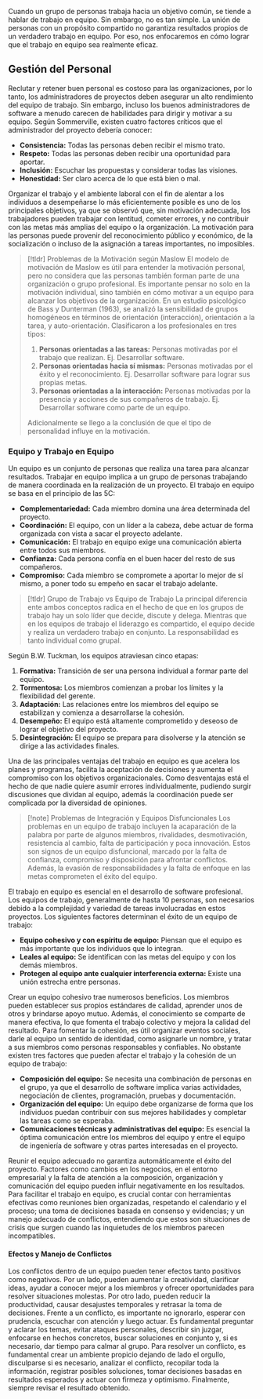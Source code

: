 Cuando un grupo de personas trabaja hacia un objetivo común, se tiende a hablar de trabajo en equipo. Sin embargo, no es tan simple. La unión de personas con un propósito compartido no garantiza resultados propios de un verdadero trabajo en equipo. Por eso, nos enfocaremos en cómo lograr que el trabajo en equipo sea realmente eficaz.

## Gestión del Personal

Reclutar y retener buen personal es costoso para las organizaciones, por lo tanto, los administradores de proyectos deben asegurar un alto rendimiento del equipo de trabajo. Sin embargo, incluso los buenos administradores de software a menudo carecen de habilidades para dirigir y motivar a su equipo.
Según Sommerville, existen cuatro factores críticos que el administrador del proyecto debería conocer:

- **Consistencia:** Todas las personas deben recibir el mismo trato.
- **Respeto:** Todas las personas deben recibir una oportunidad para aportar.
- **Inclusión:** Escuchar las propuestas y considerar todas las visiones.
- **Honestidad:** Ser claro acerca de lo que está bien o mal.

Organizar el trabajo y el ambiente laboral con el fin de alentar a los individuos a desempeñarse lo más eficientemente posible es uno de los principales objetivos, ya que se observó que, sin motivación adecuada, los trabajadores pueden trabajar con lentitud, cometer errores, y no contribuir con las metas más amplias del equipo o la organización. La motivación para las personas puede provenir del reconocimiento público y económico, de la socialización o incluso de la asignación a tareas importantes, no imposibles.

>[!tldr] Problemas de la Motivación según Maslow
>El modelo de motivación de Maslow es útil para entender la motivación personal, pero no considera que las personas también forman parte de una organización o grupo profesional. Es importante pensar no solo en la motivación individual, sino también en cómo motivar a un equipo para alcanzar los objetivos de la organización.
>En un estudio psicológico de Bass y Dunterman (1963), se analizó la sensibilidad de grupos homogéneos en términos de orientación (interacción), orientación a la tarea, y auto-orientación. Clasificaron a los profesionales en tres tipos:
>
>1. **Personas orientadas a las tareas:** Personas motivadas por el trabajo que realizan. Ej. Desarrollar software.
>2. **Personas orientadas hacia sí mismas:** Personas motivadas por el éxito y el reconocimiento. Ej. Desarrollar software para lograr sus propias metas.
>3. **Personas orientadas a la interacción:** Personas motivadas por la presencia y acciones de sus compañeros de trabajo. Ej. Desarrollar software como parte de un equipo.
> 
>Adicionalmente se llego a la conclusión de que el tipo de personalidad influye en la motivación.

### Equipo y Trabajo en Equipo

Un equipo es un conjunto de personas que realiza una tarea para alcanzar resultados. Trabajar en equipo implica a un grupo de personas trabajando de manera coordinada en la realización de un proyecto. El trabajo en equipo se basa en el principio de las 5C:

- **Complementariedad:** Cada miembro domina una área determinada del proyecto.
- **Coordinación:** El equipo, con un líder a la cabeza, debe actuar de forma organizada con vista a sacar el proyecto adelante.
- **Comunicación:** El trabajo en equipo exige una comunicación abierta entre todos sus miembros.
- **Confianza:** Cada persona confía en el buen hacer del resto de sus compañeros.
- **Compromiso:** Cada miembro se compromete a aportar lo mejor de sí mismo, a poner todo su empeño en sacar el trabajo adelante.

>[!tldr] Grupo de Trabajo vs Equipo de Trabajo
>La principal diferencia ente ambos conceptos radica en el hecho de que en los grupos de trabajo hay un solo líder que decide, discute y delega. Mientras que en los equipos de trabajo el liderazgo es compartido, el equipo decide y realiza un verdadero trabajo en conjunto. La responsabilidad es tanto individual como grupal.

Según B.W. Tuckman, los equipos atraviesan cinco etapas:

1. **Formativa:** Transición de ser una persona individual a formar parte del equipo.
2. **Tormentosa:** Los miembros comienzan a probar los límites y la flexibilidad del gerente.
3. **Adaptación:** Las relaciones entre los miembros del equipo se estabilizan y comienza a desarrollarse la cohesión.
4. **Desempeño:** El equipo está altamente comprometido y deseoso de lograr el objetivo del proyecto.
5. **Desintegración:** El equipo se prepara para disolverse y la atención se dirige a las actividades finales.

Una de las principales ventajas del trabajo en equipo es que acelera los planes y programas, facilita la aceptación de decisiones y aumenta el compromiso con los objetivos organizacionales. Como desventajas está el hecho de que nadie quiere asumir errores individualmente, pudiendo surgir discusiones que dividan al equipo, además la coordinación puede ser complicada por la diversidad de opiniones.

>[!note] Problemas de Integración y Equipos Disfuncionales
>Los problemas en un equipo de trabajo incluyen la acaparación de la palabra por parte de algunos miembros, rivalidades, desmotivación, resistencia al cambio, falta de participación y poca innovación. Estos son signos de un equipo disfuncional, marcado por la falta de confianza, compromiso y disposición para afrontar conflictos. Además, la evasión de responsabilidades y la falta de enfoque en las metas comprometen el éxito del equipo.

El trabajo en equipo es esencial en el desarrollo de software profesional. Los equipos de trabajo, generalmente de hasta 10 personas, son necesarios debido a la complejidad y variedad de tareas involucradas en estos proyectos. Los siguientes factores determinan el éxito de un equipo de trabajo:

- **Equipo cohesivo y con espíritu de equipo:** Piensan que el equipo es más importante que los individuos que lo integran.
- **Leales al equipo:** Se identifican con las metas del equipo y con los demás miembros.
- **Protegen al equipo ante cualquier interferencia externa:** Existe una unión estrecha entre personas.

Crear un equipo cohesivo trae numerosos beneficios. Los miembros pueden establecer sus propios estándares de calidad, aprender unos de otros y brindarse apoyo mutuo. Además, el conocimiento se comparte de manera efectiva, lo que fomenta el trabajo colectivo y mejora la calidad del resultado. Para fomentar la cohesión, es útil organizar eventos sociales, darle al equipo un sentido de identidad, como asignarle un nombre, y tratar a sus miembros como personas responsables y confiables.
No obstante existen tres factores que pueden afectar el trabajo y la cohesión de un equipo de trabajo: 

- **Composición del equipo:** Se necesita una combinación de personas en el grupo, ya que el desarrollo de software implica varias actividades, negociación de clientes, programación, pruebas y documentación.
- **Organización del equipo:** Un equipo debe organizarse de forma que los individuos puedan contribuir con sus mejores habilidades y completar las tareas como se esperaba.
- **Comunicaciones técnicas y administrativas del equipo:** Es esencial la óptima comunicación entre los miembros del equipo y entre el equipo de ingeniería de software y otras partes interesadas en el proyecto.

Reunir el equipo adecuado no garantiza automáticamente el éxito del proyecto. Factores como cambios en los negocios, en el entorno empresarial y la falta de atención a la composición, organización y comunicación del equipo pueden influir negativamente en los resultados.
Para facilitar el trabajo en equipo, es crucial contar con herramientas efectivas como reuniones bien organizadas, respetando el calendario y el proceso; una toma de decisiones basada en consenso y evidencias; y un manejo adecuado de conflictos, entendiendo que estos son situaciones de crisis que surgen cuando las inquietudes de los miembros parecen incompatibles.

#### Efectos y Manejo de Conflictos

Los conflictos dentro de un equipo pueden tener efectos tanto positivos como negativos. Por un lado, pueden aumentar la creatividad, clarificar ideas, ayudar a conocer mejor a los miembros y ofrecer oportunidades para resolver situaciones molestas. Por otro lado, pueden reducir la productividad, causar desajustes temporales y retrasar la toma de decisiones.
Frente a un conflicto, es importante no ignorarlo, esperar con prudencia, escuchar con atención y luego actuar. Es fundamental preguntar y aclarar los temas, evitar ataques personales, describir sin juzgar, enfocarse en hechos concretos, buscar soluciones en conjunto y, si es necesario, dar tiempo para calmar al grupo.
Para resolver un conflicto, es fundamental crear un ambiente propicio dejando de lado el orgullo, disculparse si es necesario, analizar el conflicto, recopilar toda la información, registrar posibles soluciones, tomar decisiones basadas en resultados esperados y actuar con firmeza y optimismo. Finalmente, siempre revisar el resultado obtenido.

